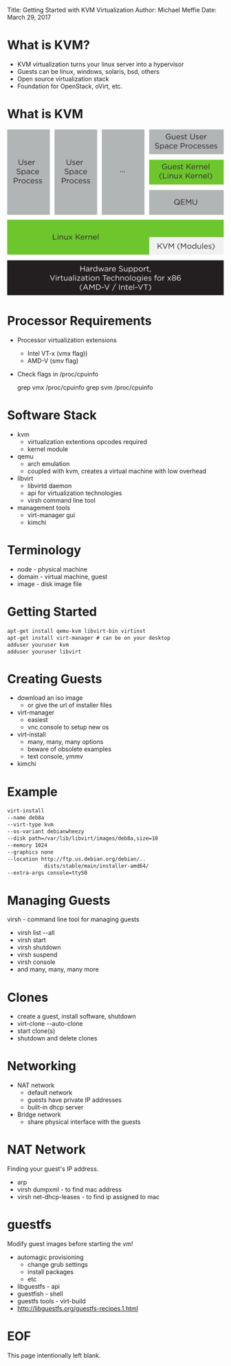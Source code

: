 Title: Getting Started with KVM Virtualization
Author: Michael Meffie
Date: March 29, 2017

What is KVM?
=============
* KVM virtualization turns your linux server into a hypervisor
* Guests can be linux, windows, solaris, bsd, others
* Open source virtualization stack
* Foundation for OpenStack, oVirt, etc.

What is KVM
==============

![scale=0.2](images/kvm.png)

Processor Requirements
======================
* Processor virtualization extensions
  - Intel VT-x (vmx flag))
  - AMD-V (smv flag)
* Check flags in /proc/cpuinfo

    grep vmx /proc/cpuinfo
    grep svm /proc/cpuinfo

Software Stack
==============

* kvm
  - virtualization extentions opcodes required
  - kernel module
* qemu
  - arch emulation
  - coupled with kvm, creates a virtual machine with low overhead
* libvirt
  - libvirtd daemon
  - api for virtualization technologies
  - virsh command line tool
* management tools
  - virt-manager gui
  - kimchi

Terminology
===========
* node - physical machine
* domain - virtual machine, guest
* image - disk image file

Getting Started
===============

    apt-get install qemu-kvm libvirt-bin virtinst
    apt-get install virt-manager # can be on your desktop
    adduser youruser kvm
    adduser youruser libvirt

Creating Guests
===============

* download an iso image
  - or give the url of installer files
* virt-manager
  - easiest
  - vnc console to setup new os
* virt-install
  - many, many, many options
  - beware of obsolete examples
  - text console, ymmv
* kimchi

Example
=======

    virt-install
    --name deb8a
    --virt-type kvm
    --os-variant debianwheezy
    --disk path=/var/lib/libvirt/images/deb8a,size=10
    --memory 1024
    --graphics none
    --location http://ftp.us.debian.org/debian/..
                dists/stable/main/installer-amd64/
    --extra-args console=ttyS0

Managing Guests
===============

virsh - command line tool for managing guests

* virsh list --all
* virsh start
* virsh shutdown
* virsh suspend
* virsh console
* and many, many, many more

Clones
======

* create a guest, install software, shutdown
* virt-clone --auto-clone
* start clone(s)
* shutdown and delete clones

Networking
==========

* NAT network
  - default network
  - guests have private IP addresses
  - built-in dhcp server
* Bridge network
  - share physical interface with the guests

NAT Network
===========

Finding your guest's IP address.

* arp
* virsh dumpxml - to find mac address
* virsh net-dhcp-leases - to find ip assigned to mac

guestfs
=======

Modify guest images before starting the vm!

* automagic provisioning
  - change grub settings
  - install packages
  - etc
* libguestfs - api
* guestfish - shell
* guestfs tools - virt-build
* http://libguestfs.org/guestfs-recipes.1.html


EOF
===

This page intentionally left blank.

